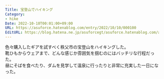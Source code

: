 ```yaml
---
Title: 宝登山でハイキング
Category:
- hike
Date: 2022-10-10T00:01:00+09:00
URL: https://asuforce.hatenablog.com/entry/2022/10/10/000100
EditURL: https://blog.hatena.ne.jp/asuforcegt/asuforce.hatenablog.com/atom/entry/4207112889925991805
---
```


色々購入したギアを試すべく秩父市の宝登山をハイキングした。  
靴ひもからウェアまで、どんな感じか雰囲気を掴むのにはバッチリな行程だった。  
昼にそばを食べたり、ダムを見学して温泉に行ったりと非常に充実した一日になった。
